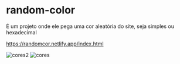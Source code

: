 # random-color
É um projeto onde ele pega uma cor aleatória do site, seja simples ou hexadecimal


https://randomcor.netlify.app/index.html



![cores2](https://user-images.githubusercontent.com/94721925/147823704-f2b85f8c-2de9-4bf6-b429-1d3704ba9df2.png)
![cores](https://user-images.githubusercontent.com/94721925/147823614-52080700-def8-4bda-9edd-64eefeabf026.png)
